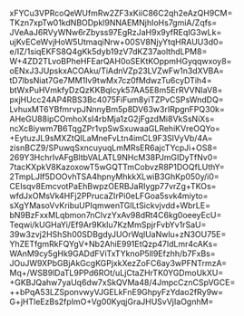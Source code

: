 xFYCu3VPRcoQeWUfmRw2ZF3xKiiC86C2qh2eAzQH9CM=
TKzn7xpTw01kdNBODpkl9NNAEMNjhIoHs7gmiA/Zqfs=
JVeAaJ6RVyWNw6rZbyss97EgRzJaH9x9yfREqIG3wLk=
ujKvECeWvjHoW5UtmaqiNrw+00SV8NjyYtqHRAUU3d0=
e/IZ/1siqEKFS8Q4gKk5dyb19zV7dKZ37aolthdLPM8=
W+4ZD2TLvoBPheHFEarQAH0oSEKtKOppmHGyqqwxoy8=
oENxJ3JUpskxACOAku/TiAdnVZp23LVZwFw1n3dXVBA=
tD7lbsNiat7Ge7MM1Iv9twMx7cz0fMdwzTu6cyDTih4=
btWxPuHVmkfyDzQzKKBqlcyk57AA5E8m5ErRVVNIaV8=
pxjHUcc24AP4RBS3Bc4075FiFum8yiTZPvCSPsWndDQ=
LvhuxMT6YBfmrvpJNnnyBm5p8DV63w3rIRpgnFPQ30k=
AHeGU88ipCOmhoXsI4rbMja1zG2jFgzdMi8VkSsNiXs=
ncXc8iywm7B6TqgZPr1vpSwSxuwaaGLRehiKVreOQYo=
+EytuzJL9sMXZtQILaMneFvLtn4imCL9F3SlVyVb/4A=
zisnBCZ9/SPuwqSxncuyuqLmMRsER6ajcTYcpJi+OS8=
269Y3HchrIvAFgBltbVALATL9NHcM38PJmGIDyTfNv0=
7tacKXpkV8KazoxowT5wGQTTmCobvzR8P1DOQfLUthY=
2TmpLJIf5DOOvhTSA4hpnyMhkkXLwiB3GhKp050y/i0=
CEIsqv8EmcvotPaEhBwpzOERBJaRIygp77vrZg+TKOs=
wfdJxOMsVk4HFj2PPrucaZIrPi0eLFGoa5svk4miyto=
sXgYMasoVvKribuUPIqmwenTGlLtSickvjvdd+WbrLE=
bN9BzFxxMLqbmon7nClvzYxAv98dRt4C6kg0oeeyEcU=
Teqwi/kUGHaYi/Ef9Ar9Kklu7KzMmSpjrFvbYv1rSaU=
39w3zvj2HShSh00SDBgdyJUOrWqlUaNwlu+zN3OU75E=
YhZETfgmRkFQYgV+Nb2AhiE991EtQzp47ldLmr4cAKs=
WAnM9cy5gHk9GADdFViTxTYknoP5ll9Efzhh/b7FxBs=
JOuJW9XPbGBjAkGcgKGPjxkXezZoFC6ay3wPFNTrmzA=
Mq+/WSB9lDaTL9PPd6ROt/uLjCtaZHrTK0YGDmoUkXU=
+GKBJQahw7yaUq6dw7xSkQVMa48/4JmpcCznCSpVGCE=
++bPqA53LZSponvwyVJGELkFnE9GhpyFzYdao2fRy9w=
G+jHTleEzBs2fpImO+Vg00KyqjGraJHUSvVjIaOgnhM=
